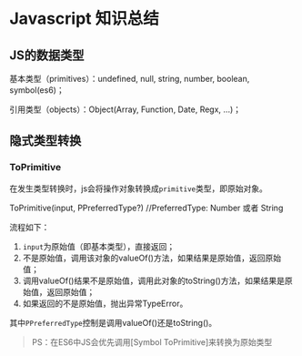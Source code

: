 # Javascript 知识总结

## JS的数据类型

基本类型（primitives）：undefined, null, string, number, boolean, symbol(es6)；

引用类型（objects）：Object(Array, Function, Date, Regx, ...)；

## 隐式类型转换

### ToPrimitive

在发生类型转换时，js会将操作对象转换成`primitive`类型，即原始对象。

ToPrimitive(input, PPreferredType?) //PreferredType: Number 或者 String

流程如下：

1. `input`为原始值（即基本类型），直接返回；
2. 不是原始值，调用该对象的valueOf()方法，如果结果是原始值，返回原始值；
3. 调用valueOf()结果不是原始值，调用此对象的toString()方法，如果结果是原始值，返回原始值；
4. 如果返回的不是原始值，抛出异常TypeError。

其中`PPreferredType`控制是调用valueOf()还是toString()。

> PS：在ES6中JS会优先调用[Symbol ToPrimitive]来转换为原始类型







